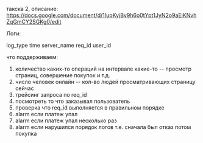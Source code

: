 такска 2, описание: https://docs.google.com/document/d/1IupKyjBv9h6o0tYpt1JyN2o9aEiKNvhZqGmCY2SGKg0/edit


Логи:


log_type time server_name req_id user_id

что поддерживаем:
1) количество каких-то операций на интервале
какие-то -- просмотр страниц, совершение покупок и т.д.
2) число человек онлайн -- кол-во людей просматривающих страницу сейчас
3) трейсинг запроса по req_id
4) посмотреть то что заказывал пользователь
5) проверка что req_id выполняется в правильном порядке
6) alarm если платеж упал
7) alarm если платеж упал несколько раз
8) alarm если нарушился порядок логов 
т.е. сначала был отказ потом покупка
